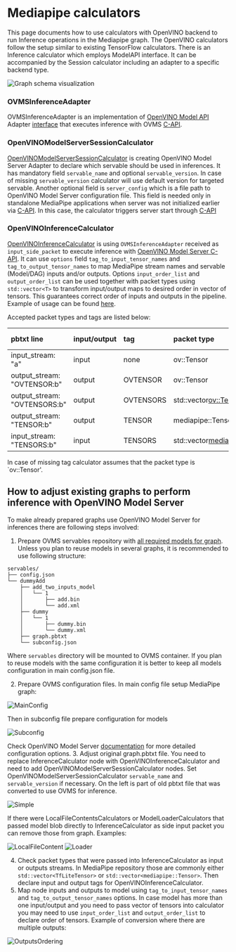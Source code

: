# Mediapipe calculators

This page documents how to use calculators with OpenVINO backend to run Inference operations in the Mediapipe graph. The OpenVINO calculators follow the setup similar to existing TensorFlow calculators. There is an Inference calculator which employs ModelAPI interface. It can be accompanied by the Session calculator including an adapter to a specific backend type.

![Graph schema visualization](diagram.png)

### OVMSInferenceAdapter

OVMSInferenceAdapter is an implementation of [OpenVINO Model API](https://github.com/openvinotoolkit/model_api) Adapter [interface](https://github.com/openvinotoolkit/model_api/blob/master/model_api/cpp/adapters/include/adapters/inference_adapter.h) that executes inference with OVMS [C-API](https://github.com/openvinotoolkit/model_server/blob/main/docs/model_server_c_api.md).

### OpenVINOModelServerSessionCalculator

[OpenVINOModelServerSessionCalculator](openvinomodelserversessioncalculator.cc) is creating OpenVINO Model Server Adapter to declare which servable should be used in inferences. It has mandatory field `servable_name` and optional `servable_version`. In case of missing `servable_version` calculator will use default version for targeted servable. Another optional field is `server_config` which is a file path to OpenVINO Model Server configuration file. This field is needed only in standalone MediaPipe applications when server was not initialized earlier via [C-API](https://github.com/openvinotoolkit/model_server/blob/main/docs/model_server_c_api.md). In this case, the calculator triggers server start through [C-API](https://github.com/openvinotoolkit/model_server/blob/main/docs/model_server_c_api.md)

### OpenVINOInferenceCalculator

[OpenVINOInferenceCalculator](openvinoinferencecalculator.cc) is using `OVMSInferenceAdapter` received as `input_side_packet` to execute inference with [OpenVINO Model Server C-API](https://github.com/openvinotoolkit/model_server/blob/main/docs/model_server_c_api.md). It can use `options` field `tag_to_input_tensor_names` and `tag_to_output_tensor_names` to map MediaPipe stream names and servable (Model/DAG) inputs and/or outputs. Options `input_order_list` and `output_order_list` can be used together with packet types using `std::vector<T>` to transform input/output maps to desired order in vector of tensors. This guarantees correct order of inputs and outputs in the pipeline. Example of usage can be found [here](../../modules/pose_landmark/pose_landmark_by_roi_cpu.pbtxt).

Accepted packet types and tags are listed below:

|pbtxt line|input/output|tag|packet type|stream name|
|:---|:---|:---|:---|:---|
|input_stream: "a"|input|none|ov::Tensor|a|
|output_stream: "OVTENSOR:b"|output|OVTENSOR|ov::Tensor|b|
|output_stream: "OVTENSORS:b"|output|OVTENSORS|std::vector<ov::Tensor>|b|
|output_stream: "TENSOR:b"|output|TENSOR|mediapipe::Tensor|b|
|input_stream: "TENSORS:b"|input|TENSORS|std::vector<mediapipe::Tensor>|b|

In case of missing tag calculator assumes that the packet type is `ov::Tensor'.

## How to adjust existing graphs to perform inference with OpenVINO Model Server
To make already prepared graphs use OpenVINO Model Server for inferences there are following steps involved:
1. Prepare OVMS servables repository with [all required models for graph](https://docs.openvino.ai/2023.1/ovms_docs_serving_model.html#serving-multiple-models). Unless you plan to reuse models in several graphs, it is recommended to use following structure:
```
servables/
├── config.json
└── dummyAdd
    ├── add_two_inputs_model
    │   └── 1
    │       ├── add.bin
    │       └── add.xml
    ├── dummy
    │   └── 1
    │       ├── dummy.bin
    │       └── dummy.xml
    ├── graph.pbtxt
    └── subconfig.json
```
Where `servables` directory will be mounted to OVMS container. If you plan to reuse models with the same configuration it is better to keep all models configuration in main config.json file.

2. Prepare OVMS configuration files. In main config file setup MediaPipe graph:

![MainConfig](MainConfig.png)

Then in subconfig file prepare configuration for models

![Subconfig](Subconfig.png)

Check OpenVINO Model Server [documentation](https://docs.openvino.ai/canonical/ovms_docs_parameters.html#model-configuration-options) for more detailed configuration options.
3. Adjust original graph.pbtxt file. You need to replace InferenceCalculator node with OpenVINOInferenceCalculator and need to add OpenVINOModelServerSessionCalculator nodes. Set OpenVINOModelServerSessionCalculator `servable_name` and `servable_version` if necessary. On the left is part of old pbtxt file that was converted to use OVMS for inference.

![Simple](Simple.png)

If there were LocalFileContentsCalculators or ModelLoaderCalculators that passed model blob directly to InferenceCalculator as side input packet you can remove those from graph. Examples:

![LocalFileContent](LocalFileContent.png)
![Loader](Loader.png)

4. Check packet types that were passed into InferenceCalculator as input or outputs streams. In MediaPipe repository those are commonly either `std::vector<TfLiteTensor>` or `std::vector<mediapipe::Tensor>`.
Then declare input and output tags for OpenVINOInferenceCalculator.
5. Map node inputs and outputs to model using `tag_to_input_tensor_names` and `tag_to_output_tensor_names` options. In case model has more than one input/output and you need to pass vector of tensors into calculator you may need to use `input_order_list` and `output_order_list` to declare order of tensors.
Example of conversion where there are multiple outputs:

![OutputsOrdering](Ordering.png)


